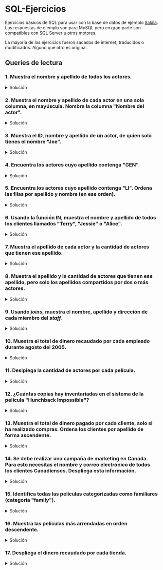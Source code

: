 # SQL-Ejercicios
Ejercicios básicos de SQL para usar con la base de datos de ejemplo [Sakila](https://dev.mysql.com/doc/sakila/en/). Las respuestas de ejemplo son para MySQL pero en gran parte son compatibles con SQL Server u otros motores.

La mayoría de los ejercicios fueron sacados de internet, traducidos o modificados. Alguno que otro es original.

## Queries de lectura

### 1. Muestra el nombre y apellido de todos los actores.
<details>
<summary>Solución</summary><p>

```sql
SELECT
  first_name  AS "Nombre",
  last_name   AS "Apellido"
FROM actor;
```
</p></details>

### 2. Muestra el nombre y apellido de cada actor en una sola columna, en mayúscula. Nombra la columna "Nombre del actor".
<details>
<summary>Solución</summary><p>

```sql
SELECT
  UCASE(CONCAT_WS(" ", first_name, last_name)) AS "Nombre del actor"
FROM actor;
```

También sirve **UPPER** en lugar de **UCASE**:
```sql
SELECT
  UPPER(CONCAT_WS(" ", first_name, last_name)) AS "Nombre del actor"
FROM actor;
```
**Tip**: La función *CONCAT_WS* concatena los datos que recibe y los separa usando el primer parámetro como separador.
</p></details>

### 3. Muestra el ID, nombre y apellido de un actor, de quien solo tienes el nombre "Joe".
<details>
<summary>Solución</summary><p>

```sql
SELECT
  actor_id    AS "ID",
  first_name  AS "Nombre",
  last_name   AS "Apellido"
FROM actor
WHERE first_name = "Joe";
```
</p></details>

### 4. Encuentra los actores cuyo apellido contenga "GEN".
<details>
<summary>Solución</summary><p>

```sql
SELECT
  first_name  AS "Nombre",
  last_name   AS "Apellido"
FROM actor
WHERE last_name LIKE "%GEN%";
```
**Tip**: La palabra **LIKE** permite comparar un dato con un patrón sencillo. Aquí el símbolo % cuenta como comodín para cualquier conjunto de caracteres.
</p></details>

### 5. Encuentra los actores cuyo apellido contenga "LI". Ordena las filas por apellido y nombre (en ese orden).
<details>
<summary>Solución</summary><p>

```sql
SELECT
  first_name  AS "Nombre",
  last_name   AS "Apellido"
FROM actor
WHERE last_name LIKE "%LI%"
ORDER BY `Nombre`, `Apellido`;
```
-- **Tip**: Aquí referenciamos al nombre y apellido por sus _alias_, usando el símbolo de tilde invertido (**no con comillas**). Eso solo es posible en _ORDER BY_, _GROUP BY_ o _HAVING_.
</p></details>

### 6. Usando la función IN, muestra el nombre y apellido de todos los clientes llamados "Terry", "Jessie" o "Alice".
<details>
<summary>Solución</summary><p>

```sql
SELECT
  first_name  AS "Nombre",
  last_name   AS "Apellido"
FROM customer
WHERE first_name IN ("Terry", "Jessie", "Alice");
```
</p></details>

### 7. Muestra el apellido de cada actor y la cantidad de actores que tienen ese apellido.
<details>
<summary>Solución</summary><p>

```sql
SELECT
  last_name   AS "Apellido",
  COUNT(*)    AS "Cantidad de actores"
FROM actor
GROUP BY last_name;
```
**Tip**: Cuando usamos **COUNT** es necesario usar **GROUP BY** para agrupar el resultado según otra columna.
</p></details>

### 8. Muestra el apellido y la cantidad de actores que tienen ese apellido, pero solo los apellidos compartidos por dos o más actores.
<details>
<summary>Solución</summary><p>

```sql
SELECT
  last_name   AS "Apellido",
  COUNT(*)    AS "Cantidad de actores"
FROM actor
GROUP BY last_name
HAVING `Cantidad de actores` >= 2;
```
**Tip**: **HAVING** cumple la misma función que **WHERE**, pero se usa después de **GROUP BY**. Puede tomar los valores resultantes al agrupar. En este caso no sirve _WHERE_ porque hay que comparar el valor de _COUNT(*)_ después de agrupar.
</p></details>

### 9. Usando _joins_, muestra el nombre, apellido y dirección de cada miembro del _staff_.
<details>
<summary>Solución</summary><p>

```sql
SELECT
  s.first_name                              AS "Nombre",
  s.last_name                               AS "Apellido",
  COALESCE(a.address, "No tiene dirección") AS "Dirección"
FROM staff AS s
JOIN address AS a ON a.address_id = s.address_id;
```
**Tip**: Cuando desplegamos datos de un campo *nullable* (que puede contener *NULL*), es conveniente usar **COALESCE** para mostrar un texto por defecto si no se encuentra un dato.
</p></details>

### 10. Muestra el total de dinero recaudado por cada empleado durante agosto del 2005.
<details>
<summary>Solución</summary><p>

```sql
SELECT
  CONCAT_WS(" ", s.first_name, s.last_name) AS "Empleado",
  SUM(p.amount)                             AS "Dinero"
FROM staff AS s
JOIN payment AS p ON p.staff_id = s.staff_id
WHERE YEAR(p.payment_date) = 2005
GROUP BY `Empleado`;
```
**Tip**: La función **YEAR** recibe como parámetro un dato de tipo fecha y devuelve solamente el año.
**Tip**: La función **SUM** funciona igual que **COUNT** pero en vez de contar cada elemento suma sus cantidades.
</p></details>

### 11. Deslpiega la cantidad de actores por cada película.
<details>
<summary>Solución</summary><p>

```sql
SELECT
  f.film_id         AS "ID",
  f.title           AS "Película",
  COUNT(fa.film_id) AS "Cantidad de actores"
FROM film AS f
LEFT JOIN film_actor AS fa ON fa.film_id = f.film_id
GROUP BY f.film_id;
```
**Tip**: Usamos **LEFT JOIN** porque queremos mostrar información de todos los elementos de la tabla _film_, que en esta solución está a la izquierda (en el _FROM_). Incluso aquellos que no están asociados a un actor (no tienen actores).
</p></details>

### 12. ¿Cuántas copias hay inventariadas en el sistema de la película "Hunchback Impossible"?
<details>
<summary>Solución</summary><p>

```sql
SELECT
  f.title   AS "Película",
  COUNT(*)  AS "Cantidad"
FROM inventory AS i
RIGHT JOIN film AS f ON f.film_id = i.film_id
GROUP BY f.title
HAVING f.title = "Hunchback Impossible";
```
**Tip**: Usamos **RIGHT JOIN** para inclinar los datos hacia la tabla _film_, tomando todas las películas, incluso aquellas que no tienen copias inventariadas. De este modo si "Hunchback Impossible" tuviera 0 copias registradas, seguiría apareciendo en los resultados con 0 copias.
</p></details>

### 13. Muestra el total de dinero pagado por cada cliente, solo si ha realizado compras. Ordena los clientes por apellido de forma ascendente.
<details>
<summary>Solución</summary><p>

```sql
SELECT
  c.first_name      AS "Nombre",
  c.last_name       AS "Apellido",
  sum(p.amount)     AS "Total paid"
FROM customer AS c
JOIN payment AS p ON p.customer_id = c.customer_id
GROUP BY c.first_name, c.last_name
ORDER BY c.last_name ASC;
```
**Tip**: Usamos **INNER JOIN** (o simplemente _JOIN_) para tomar solo los elementos vinculados entre ambas tablas. Porque en este caso solo nos interesan los clientes que han hecho compras, ni tampoco un pago sin vincular con un cliente.
</p></details>

### 14. Se debe realizar una campaña de marketing en Canada. Para esto necesitas el nombre y correo electrónico de todos los clientes Canadienses. Despliega esta información.
<details>
<summary>Solución</summary><p>

```sql
SELECT
  cu.first_name   AS "Nombre",
  cu.last_name    AS "Apellido",
  cu.email        AS "Email"
FROM customer AS cu
JOIN address AS ad    ON ad.address_id = cu.address_id
JOIN city AS ci       ON ci.city_id = ad.city_id
JOIN country AS co    ON co.country_id = ci.country_id
WHERE co.country = "Canada";
```
**Tip**: El primer _JOIN_ es de tipo _INNER_ porque solo nos interesan los clientes que tienen una dirección asociada. Lo siguientes también son _INNER JOIN_ porque para capturar los clientes Canadienses solo nos sirven aquellos datos donde la dirección está asociada a una ciudad y un país. En otras palabras solo recogemos datos con el vínculo completo desde cliente hasta país.
</p></details>

### 15. Identifica todas las películas categorizadas como familiares (categoría "family").
<details>
<summary>Solución</summary><p>

```sql
SELECT
  f.title AS "Título"
FROM film AS f
JOIN film_category AS fc  ON fc.film_id = f.film_id
JOIN category AS c        ON c.category_id = fc.category_id
WHERE c.name LIKE "%family%";
```
</p></details>

### 16. Muestra las películas más arrendadas en orden descendente.
<details>
<summary>Solución</summary><p>

```sql
SELECT
  f.title                 AS "Película",
  COUNT(r.inventory_id)   AS "Veces arrendada"
FROM film AS f
LEFT JOIN inventory AS i  ON i.film_id = f.film_id
LEFT JOIN rental AS r     ON r.inventory_id = i.inventory_id
GROUP BY f.title
ORDER BY `Veces arrendada` DESC;
```
**Tip**: Usamos _LEFT JOIN_ para tomar todas las películas, incluyendo las que nunca han sido arrendadas.
</p></details>

### 17. Despliega el dinero recaudado por cada tienda.
<details>
<summary>Solución</summary><p>

```sql
SELECT
  store.store_id  AS "ID Tienda",
  SUM(p.amount)   AS "Dinero"
FROM store
LEFT JOIN staff         ON staff.store_id = store.store_id
LEFT JOIN payment AS p  ON p.staff_id = staff.staff_id
GROUP BY store.store_id
ORDER BY `Dinero` DESC;
```
</p></details>

